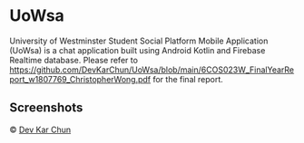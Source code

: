 # UoWsa
University of Westminster Student Social Platform Mobile Application (UoWsa) is a chat application built using Android Kotlin and Firebase Realtime database.
Please refer to https://github.com/DevKarChun/UoWsa/blob/main/6COS023W_FinalYearReport_w1807769_ChristopherWong.pdf for the final report.

## Screenshots



© [Dev Kar Chun](https://github.com/DevKarChun)
